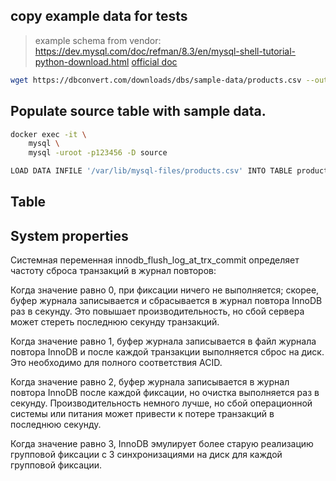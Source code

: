 ## copy example data for tests

> example schema from vendor: https://dev.mysql.com/doc/refman/8.3/en/mysql-shell-tutorial-python-download.html
> [official doc](https://dev.mysql.com/doc/refman/8.3/en/mysql-shell-tutorial-python-download.html)

```bash
wget https://dbconvert.com/downloads/dbs/sample-data/products.csv --output-document ./source/mysql/products.csv
```

## Populate source table with sample data.

```bash
docker exec -it \
    mysql \
    mysql -uroot -p123456 -D source
```

```bash
LOAD DATA INFILE '/var/lib/mysql-files/products.csv' INTO TABLE products FIELDS TERMINATED BY ',' ENCLOSED BY '"' LINES TERMINATED BY '\n' IGNORE 1 ROWS;
```


## Table

## System properties

Системная переменная innodb_flush_log_at_trx_commit определяет частоту сброса транзакций в журнал повторов:

Когда значение равно 0, при фиксации ничего не выполняется; скорее, буфер журнала записывается и сбрасывается в журнал повтора InnoDB раз в секунду. Это повышает производительность, но сбой сервера может стереть последнюю секунду транзакций.

Когда значение равно 1, буфер журнала записывается в файл журнала повтора InnoDB и после каждой транзакции выполняется сброс на диск. Это необходимо для полного соответствия ACID.

Когда значение равно 2, буфер журнала записывается в журнал повтора InnoDB после каждой фиксации, но очистка выполняется раз в секунду. Производительность немного лучше, но сбой операционной системы или питания может привести к потере транзакций в последнюю секунду.

Когда значение равно 3, InnoDB эмулирует более старую реализацию групповой фиксации с 3 синхронизациями на диск для каждой групповой фиксации.


